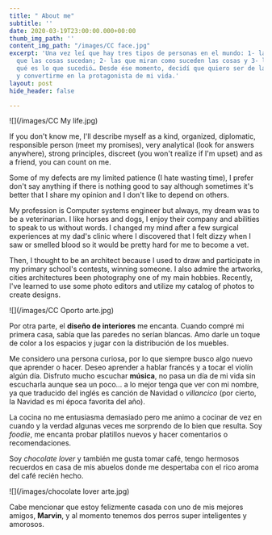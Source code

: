 ```yaml
---
title: " About me"
subtitle: ''
date: 2020-03-19T23:00:00.000+00:00
thumb_img_path: ''
content_img_path: "/images/CC face.jpg"
excerpt: 'Una vez leí que hay tres tipos de personas en el mundo: 1- las que hacen
  que las cosas sucedan; 2- las que miran como suceden las cosas y 3- las que se preguntan
  qué es lo que sucedió… Desde ése momento, decidí que quiero ser de las primeras
  y convertirme en la protagonista de mi vida.'
layout: post
hide_header: false

---
```

![](/images/CC My life.jpg)

If you don't know me, I'll describe myself as a kind, organized, diplomatic, responsible person (meet my promises), very analytical (look for answers anywhere), strong principles, discreet (you won't realize if I'm upset) and as a friend, you can count on me.

Some of my defects are my limited patience (I hate wasting time), I prefer don't say anything if there is nothing good to say although sometimes it's better that I share my opinion and I don't like to depend on others.

My profession is Computer systems engineer but always, my dream was to be a veterinarian. I like horses and dogs, I enjoy their company and abilities to speak to us without words. I changed my mind after a few surgical experiences at my dad's clinic where I discovered that I felt dizzy when I saw or smelled blood so it would be pretty hard for me to become a vet.

Then, I thought to be an architect because I used to draw and participate in my primary school's contests, winning someone. I also admire the artworks, cities architectures been photography one of my main hobbies. Recently, I've learned to use some photo editors and utilize my catalog of photos to create designs.

![](/images/CC Oporto arte.jpg)

Por otra parte, el **diseño de interiores** me encanta. Cuando compré mi primera casa, sabía que las paredes no serían blancas. Amo darle un toque de color a los espacios y jugar con la distribución de los muebles.

Me considero una persona curiosa, por lo que siempre busco algo nuevo que aprender o hacer. Deseo aprender a hablar francés y a tocar el violín algún día. Disfruto mucho escuchar **música**, no pasa un día de mi vida sin escucharla aunque sea un poco... a lo mejor tenga que ver con mi nombre, ya que traducido del inglés es canción de Navidad o _villancico_ (por cierto, la Navidad es mi época favorita del año).

La cocina no me entusiasma demasiado pero me animo a cocinar de vez en cuando y la verdad algunas veces me sorprendo de lo bien que resulta. Soy _foodie_, me encanta probar platillos nuevos y hacer comentarios o recomendaciones.

Soy _chocolate lover_ y también me gusta tomar café, tengo hermosos recuerdos en casa de mis abuelos donde me despertaba con el rico aroma del café recién hecho.

![](/images/chocolate lover arte.jpg)

Cabe mencionar que estoy felizmente casada con uno de mis mejores amigos, **Marvin**, y al momento tenemos dos perros super inteligentes y amorosos.
